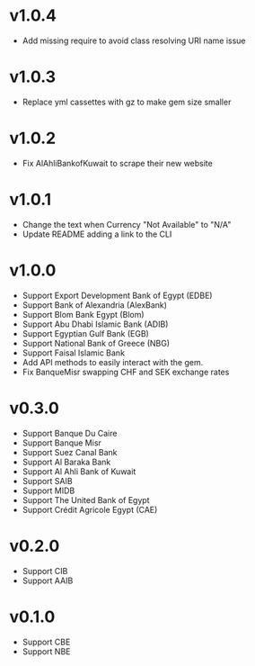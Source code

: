 # v1.0.4
- Add missing require to avoid class resolving URI name issue

# v1.0.3
- Replace yml cassettes with gz to make gem size smaller

# v1.0.2
- Fix AlAhliBankofKuwait to scrape their new website

# v1.0.1
- Change the text when Currency "Not Available" to "N/A"
- Update README adding a link to the CLI

# v1.0.0
- Support Export Development Bank of Egypt (EDBE)
- Support Bank of Alexandria (AlexBank)
- Support Blom Bank Egypt (Blom)
- Support Abu Dhabi Islamic Bank (ADIB)
- Support Egyptian Gulf Bank (EGB)
- Support National Bank of Greece (NBG)
- Support Faisal Islamic Bank
- Add API methods to easily interact with the gem.
- Fix BanqueMisr swapping CHF and SEK exchange rates

# v0.3.0
- Support Banque Du Caire
- Support Banque Misr
- Support Suez Canal Bank
- Support Al Baraka Bank
- Support Al Ahli Bank of Kuwait
- Support SAIB
- Support MIDB
- Support The United Bank of Egypt
- Support Crédit Agricole Egypt (CAE)

# v0.2.0
- Support CIB
- Support AAIB

# v0.1.0
- Support CBE
- Support NBE
